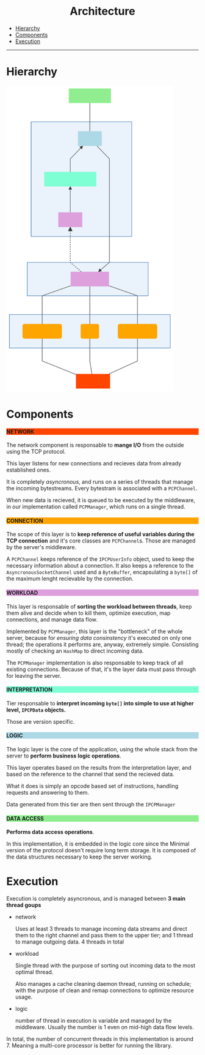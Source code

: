 <center>
<h1> Architecture </h1>
</center>

- [Hierarchy](#hierarchy)
- [Components](#components)
- [Execution](#execution)

---

# Hierarchy

<img src="../img/server-architecture.svg" style="max-height:800px">

# Components

<h4 style="background:orangered">NETWORK</h4>

The network component is responsable to **mange I/O** from the outside using the TCP protocol.

This layer listens for new connections and recieves data from already established ones.

It is completely *asyncronous*, and runs on a series of threads that manage the incoming bytestreams. Every bytestram is associated with a `PCPChannel`.

When new data is recieved, it is queued to be executed by the middleware, in our implementation called `PCPManager`, which runs on a single thread.


<h4 style="background:orange">CONNECTION</h4>

The scope of this layer is to **keep reference of useful variables during the TCP connection** and it's core classes are `PCPChannel`s. Those are managed by the server's middleware.

A `PCPChannel` keeps reference of the `IPCPUserInfo` object, used to keep the necessary information about a connection. It also keeps a reference to the `AsyncronousSocketChannel` used and a `ByteBuffer`, encapsulating a `byte[]` of the maximum lenght recievable by the connection.


<h4 style="background:plum">WORKLOAD</h4>

This layer is responsable of **sorting the workload between threads**, keep them alive and decide when to kill them, optimize execution, map connections, and manage data flow.

Implemented by `PCPManager`, this layer is the "bottleneck" of the whole server, because for *ensuring data consinstency* it's executed on only one thread; the operations it performs are, anyway, extremely simple. Consisting mostly of checking an `HashMap` to direct incoming data.

The `PCPManager` implementation is also responsable to keep track of all existing connections. Because of that, it's the layer data must pass through for leaving the server.


<h4 style="background:aquamarine">INTERPRETATION</h4>

Tier responsable to **interpret incoming `byte[]` into simple to use at higher level, `IPCPData` objects.** 

Those are version specific. 


<h4 style="background:lightblue">LOGIC</h4>

The logic layer is the core of the application, using the whole stack from the server to **perform business logic operations**.

This layer operates based on the results from the interpretation layer, and based on the reference to the channel that send the recieved data.

What it does is simply an opcode based set of instructions, handling requests and answering to them.

Data generated from this tier are then sent through the `IPCPManager`


<h4 style="background:lightgreen">DATA ACCESS</h4>

**Performs data access operations**.

In this implementation, it is embedded in the logic core since the Minimal version of the protocol doesn't require long term storage. It is composed of the data structures necessary to keep the server working.




# Execution

Execution is completely asyncronous, and is managed between **3 main thread goups**

- network 
  
  Uses at least 3 threads to manage incoming data streams and direct them to the right channel and pass them to the upper tier; and 1 thread to manage outgoing data. 4 threads in total

- workload
  
  Single thread with the purpose of sorting out incoming data to the most optimal thread.
  
  Also manages a cache cleaning daemon thread, running on schedule; with the purpose of clean and remap connections to optimize resource usage.

- logic

  number of thread in execution  is variable and managed by the middleware. Usually the number is 1 even on mid-high data flow levels.

In total, the number of concurrent threads in this implementation is around 7. Meaning a multi-core processor is better for running the library.